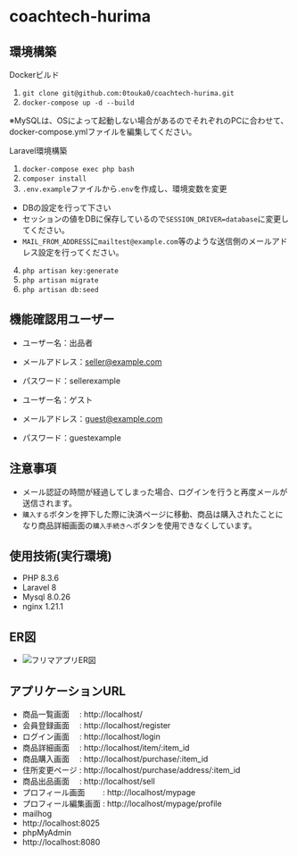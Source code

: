 # coachtech-hurima

## 環境構築
Dockerビルド

1. `git clone git@github.com:0touka0/coachtech-hurima.git`
2. `docker-compose up -d --build`

※MySQLは、OSによって起動しない場合があるのでそれぞれのPCに合わせて、docker-compose.ymlファイルを編集してください。

Laravel環境構築

1. `docker-compose exec php bash`
2. `composer install`
3. `.env.example`ファイルから`.env`を作成し、環境変数を変更<br>
- DBの設定を行って下さい
- セッションの値をDBに保存しているので`SESSION_DRIVER=database`に変更してください。
- `MAIL_FROM_ADDRESS`に`mailtest@example.com`等のような送信側のメールアドレス設定を行ってください。
4. `php artisan key:generate`
5. `php artisan migrate`
6. `php artisan db:seed`

## 機能確認用ユーザー
- ユーザー名：出品者
- メールアドレス：seller@example.com
- パスワード：sellerexample

- ユーザー名：ゲスト
- メールアドレス：guest@example.com
- パスワード：guestexample

## 注意事項
- メール認証の時間が経過してしまった場合、ログインを行うと再度メールが送信されます。
- `購入する`ボタンを押下した際に決済ページに移動、商品は購入されたことになり商品詳細画面の`購入手続きへ`ボタンを使用できなくしています。

## 使用技術(実行環境)
- PHP 8.3.6
- Laravel 8
- Mysql 8.0.26
- nginx 1.21.1

## ER図
- ![フリマアプリER図](https://github.com/user-attachments/assets/cc4239f5-70b7-4a45-b3c1-e995bfc6c3a8)

## アプリケーションURL
- 商品一覧画面　 : http://localhost/
- 会員登録画面　 : http://localhost/register
- ログイン画面　 : http://localhost/login
- 商品詳細画面　 : http://localhost/item/:item_id
- 商品購入画面　 : http://localhost/purchase/:item_id
- 住所変更ページ : http://localhost/purchase/address/:item_id
- 商品出品画面　 : http://localhost/sell
- プロフィール画面　　 : http://localhost/mypage
- プロフィール編集画面 : http://localhost/mypage/profile
- mailhog
- http://localhost:8025
- phpMyAdmin
- http://localhost:8080